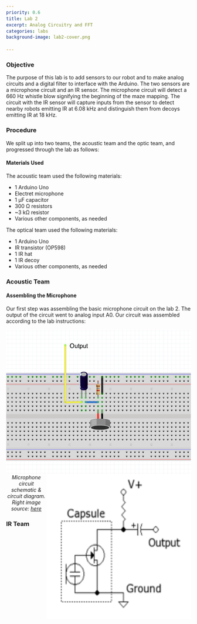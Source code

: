 ```yaml
---
priority: 0.6
title: Lab 2
excerpt: Analog Circuitry and FFT
categories: labs
background-image: lab2-cover.png

---
```


### Objective
The purpose of this lab is to add sensors to our robot and to make analog circuits and a digital filter to interface with the Arduino. The two sensors are a microphone circuit and an IR sensor. The microphone circuit will detect a 660 Hz whistle blow signifying the beginning of the maze mapping. The circuit with the IR sensor will capture inputs from the sensor to detect nearby robots emitting IR at 6.08 kHz and distinguish them from decoys emitting IR at 18 kHz.

### Procedure
We split up into two teams, the acoustic team and the optic team, and progressed through the lab as follows:

#### Materials Used
The acoustic team used the following materials:
* 1 Arduino Uno
* Electret microphone
* 1 µF capacitor
* 300 Ω resistors
* ~3 kΩ resistor
* Various other components, as needed

The optical team used the following materials:
* 1 Arduino Uno
* IR transistor (OP598)
* 1 IR hat
* 1 IR decoy
* Various other components, as needed

### Acoustic Team 
#### Assembling the Microphone
Our first step was assembling the basic microphone circuit on the lab 2. The output of the circuit went to analog input A0. Our circuit was assembled according to the lab instructions:

<p align="center">
  <img src="/images/lab2_acousticbasic.jpg" width="600px" height="394px" align="left"/>
  <img src="/images/lab2_fig1.png" width="394px" height="394px" align="right"/><br/>
    <i>Microphone circuit schematic & circuit diagram. Right image source: <a href="https://cei-lab.github.io/ece3400-2018/lab2.html">here</a></i>
</p>

### IR Team



